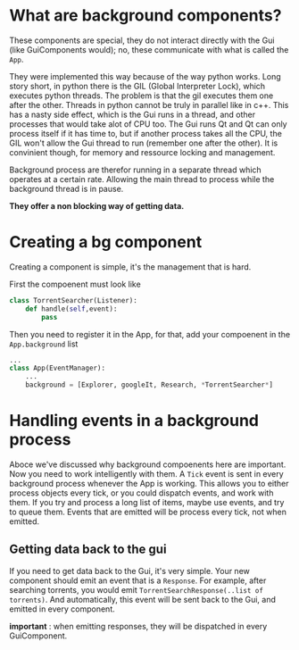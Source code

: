 # What are background components?

These components are special, they do not interact directly with the Gui (like GuiComponents would); no, these communicate with what is called the ```App```.

They were implemented this way because of the way python works.
Long story short, in python there is the GIL (Global Interpreter Lock), which executes python threads.
The problem is that the gil executes them one after the other. Threads in python cannot be truly in parallel like in c++.
This has a nasty side effect, which is the Gui runs in a thread, and other processes that would take alot of CPU too.
The Gui runs Qt and Qt can only process itself if it has time to, but if another process takes all the CPU, the GIL won't allow the Gui thread to run (remember one after the other). It is convinient though, for memory and ressource locking and management.

Background process are therefor running in a separate thread which operates at a certain rate. Allowing the main thread to process while the background thread is in pause.

**They offer a non blocking way of getting data.**

# Creating a bg component

Creating a component is simple, it's the management that is hard.

First the compoenent must look like
```python
class TorrentSearcher(Listener):
    def handle(self,event):
        pass
```

Then you need to register it in the App, for that, add your compoenent in the ```App.background``` list

```python
...
class App(EventManager):
    ...
    background = [Explorer, googleIt, Research, *TorrentSearcher*]
```

# Handling events in a background process

Aboce we've discussed why background compoenents here are important. Now you need to work intelligently with them.
A ``` Tick ``` event is sent in every background process whenever the App is working. This allows you to either process objects every tick, or you could dispatch events, and work with them.
If you try and process a long list of items, maybe use events, and try to queue them.
Events that are emitted will be process every tick, not when emitted.

## Getting data back to the gui

If you need to get data back to the Gui, it's very simple.
Your new component should emit an event that is a ``` Response ```.
For example, after searching torrents, you would emit ``` TorrentSearchResponse(..list of torrents) ```. And automatically, this event will be sent back to the Gui, and emitted in every component.

**important** : when emitting responses, they will be dispatched in every GuiComponent.

